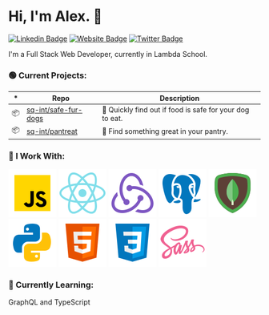 # Hi, I'm Alex. 👋

[![Linkedin Badge](https://img.shields.io/badge/-alex-blue?style=flat&logo=Linkedin&logoColor=white&link=https://www.linkedin.com/in/alexander-cooter/)](https://www.linkedin.com/in/alexander-cooter/)
[![Website Badge](https://img.shields.io/badge/-alexcooter.com-CCCCCC?style=flat&logo=Firefox&logoColor=444444&link=https://alexcooter.com)](https://alexcooter.com)
[![Twitter Badge](https://img.shields.io/badge/-@alexlcooter-1ca0f1?style=flat&labelColor=1ca0f1&logo=twitter&logoColor=white&link=https://twitter.com/alexlcooter)](https://twitter.com/alexlcooter)

I'm a Full Stack Web Developer, currently in Lambda School.

### 🟢 Current Projects:

| \*  | Repo                                                            | Description                                              |
| --- | --------------------------------------------------------------- | -------------------------------------------------------- |
| 📦  | [sq-int/safe-fur-dogs](https://github.com/sq-int/safe-fur-dogs) | 🐶 Quickly find out if food is safe for your dog to eat. |
| 📦  | [sq-int/pantreat](https://github.com/sq-int/pantreat)           | 🍩 Find something great in your pantry.                  |

### 🔨 I Work With:

<img src="./assets/javascript.svg"> <img src="./assets/react.svg">
<img src="./assets/redux.svg"> <img src="./assets/postgres.svg">
<img src="./assets/mongo.svg"> <img src="./assets/python.svg">
<img src="./assets/html.svg"> <img src="./assets/css.svg">
<img src="./assets/sass.svg">

### 📖 Currently Learning:

GraphQL and TypeScript
